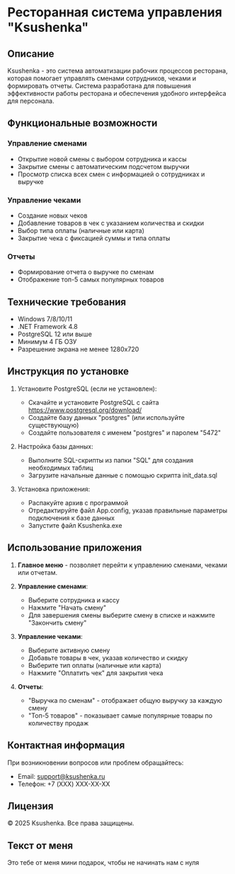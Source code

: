 # Ресторанная система управления "Ksushenka"

## Описание
Ksushenka - это система автоматизации рабочих процессов ресторана, которая помогает управлять сменами сотрудников, чеками и формировать отчеты. Система разработана для повышения эффективности работы ресторана и обеспечения удобного интерфейса для персонала.

## Функциональные возможности

### Управление сменами
- Открытие новой смены с выбором сотрудника и кассы
- Закрытие смены с автоматическим подсчетом выручки
- Просмотр списка всех смен с информацией о сотрудниках и выручке

### Управление чеками
- Создание новых чеков
- Добавление товаров в чек с указанием количества и скидки
- Выбор типа оплаты (наличные или карта)
- Закрытие чека с фиксацией суммы и типа оплаты

### Отчеты
- Формирование отчета о выручке по сменам
- Отображение топ-5 самых популярных товаров

## Технические требования
- Windows 7/8/10/11
- .NET Framework 4.8
- PostgreSQL 12 или выше
- Минимум 4 ГБ ОЗУ
- Разрешение экрана не менее 1280x720

## Инструкция по установке

1. Установите PostgreSQL (если не установлен):
   - Скачайте и установите PostgreSQL с сайта https://www.postgresql.org/download/
   - Создайте базу данных "postgres" (или используйте существующую)
   - Создайте пользователя с именем "postgres" и паролем "5472"

2. Настройка базы данных:
   - Выполните SQL-скрипты из папки "SQL" для создания необходимых таблиц
   - Загрузите начальные данные с помощью скрипта init_data.sql

3. Установка приложения:
   - Распакуйте архив с программой
   - Отредактируйте файл App.config, указав правильные параметры подключения к базе данных
   - Запустите файл Ksushenka.exe

## Использование приложения

1. **Главное меню** - позволяет перейти к управлению сменами, чеками или отчетам.

2. **Управление сменами**:
   - Выберите сотрудника и кассу
   - Нажмите "Начать смену"
   - Для завершения смены выберите смену в списке и нажмите "Закончить смену"

3. **Управление чеками**:
   - Выберите активную смену
   - Добавьте товары в чек, указав количество и скидку
   - Выберите тип оплаты (наличные или карта)
   - Нажмите "Оплатить чек" для закрытия чека

4. **Отчеты**:
   - "Выручка по сменам" - отображает общую выручку за каждую смену
   - "Топ-5 товаров" - показывает самые популярные товары по количеству продаж

## Контактная информация
При возникновении вопросов или проблем обращайтесь:
- Email: support@ksushenka.ru
- Телефон: +7 (XXX) XXX-XX-XX

## Лицензия
© 2025 Ksushenka. Все права защищены. 

## Текст от меня
Это тебе от меня мини подарок, чтобы не начинать нам с нуля
